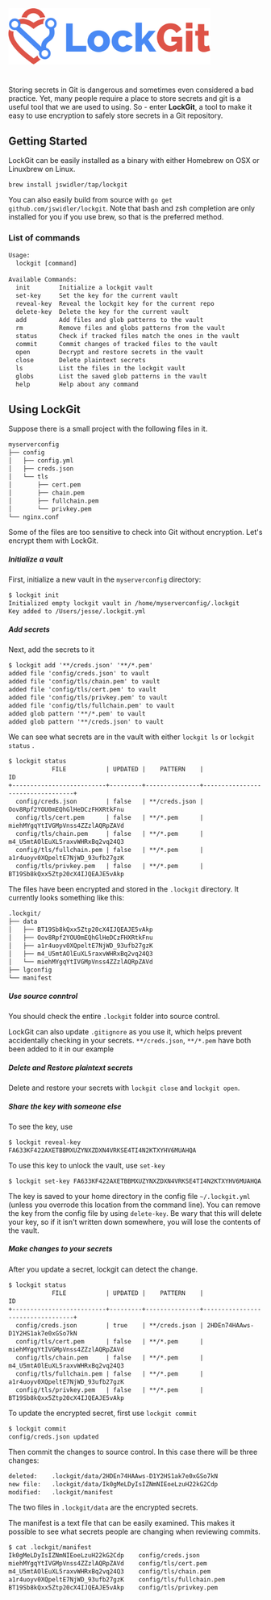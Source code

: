 <img src="./images/lockgit.png" alt="LockGit" width="400px">

# 

Storing secrets in Git is dangerous and sometimes even considered a bad practice.
Yet, many people require a place to store secrets and git is a useful tool that we
are used to using. So - enter __LockGit__, a tool to make it easy to use encryption
to safely store secrets in a Git repository.

## Getting Started

LockGit can be easily installed as a binary with either Homebrew on OSX or Linuxbrew
on Linux.

```
brew install jswidler/tap/lockgit
```

You can also easily build from source with `go get github.com/jswidler/lockgit`.  Note that bash and zsh completion are only installed for you if you use brew, so that is the preferred method.

### List of commands

```
Usage:
  lockgit [command]

Available Commands:
  init        Initialize a lockgit vault
  set-key     Set the key for the current vault
  reveal-key  Reveal the lockgit key for the current repo
  delete-key  Delete the key for the current vault
  add         Add files and glob patterns to the vault
  rm          Remove files and globs patterns from the vault
  status      Check if tracked files match the ones in the vault
  commit      Commit changes of tracked files to the vault
  open        Decrypt and restore secrets in the vault
  close       Delete plaintext secrets
  ls          List the files in the lockgit vault
  globs       List the saved glob patterns in the vault
  help        Help about any command
```


## Using LockGit

Suppose there is a small project with the following files in it.  

```
myserverconfig
├── config
│   ├── config.yml
│   ├── creds.json
│   └── tls
│       ├── cert.pem
│       ├── chain.pem
│       ├── fullchain.pem
│       └── privkey.pem
└── nginx.conf
```
 
Some of the files are too sensitive to check into Git without encryption. Let's encrypt them with LockGit.
 

##### Initialize a vault
First, initialize a new vault in the `myserverconfig` directory:
 
```
$ lockgit init
Initialized empty lockgit vault in /home/myserverconfig/.lockgit
Key added to /Users/jesse/.lockgit.yml
```

##### Add secrets
Next, add the secrets to it

```
$ lockgit add '**/creds.json' '**/*.pem'
added file 'config/creds.json' to vault
added file 'config/tls/chain.pem' to vault
added file 'config/tls/cert.pem' to vault
added file 'config/tls/privkey.pem' to vault
added file 'config/tls/fullchain.pem' to vault
added glob pattern '**/*.pem' to vault
added glob pattern '**/creds.json' to vault
```
We can see what secrets are in the vault with either `lockgit ls` or `lockgit status` .

```
$ lockgit status
            FILE           | UPDATED |    PATTERN    |                ID
+--------------------------+---------+---------------+----------------------------------+
  config/creds.json        | false   | **/creds.json | Oov8Rpf2YOU0mEQhGlHeDCzFHXRtkFnu
  config/tls/cert.pem      | false   | **/*.pem      | miehMYgqYtIVGMpVnss4ZZzlAQRpZAVd
  config/tls/chain.pem     | false   | **/*.pem      | m4_U5mtAOlEuXL5raxvWHRxBq2vq24Q3
  config/tls/fullchain.pem | false   | **/*.pem      | a1r4uoyv0XQpeltE7NjWD_93ufb27gzK
  config/tls/privkey.pem   | false   | **/*.pem      | BT19Sb8kQxx5Ztp20cX4IJQEAJE5vAkp
```


The files have been encrypted and stored in the `.lockgit` directory.  It currently looks
something like this:

```
.lockgit/
├── data
│   ├── BT19Sb8kQxx5Ztp20cX4IJQEAJE5vAkp
│   ├── Oov8Rpf2YOU0mEQhGlHeDCzFHXRtkFnu
│   ├── a1r4uoyv0XQpeltE7NjWD_93ufb27gzK
│   ├── m4_U5mtAOlEuXL5raxvWHRxBq2vq24Q3
│   └── miehMYgqYtIVGMpVnss4ZZzlAQRpZAVd
├── lgconfig
└── manifest
``` 

##### Use source conntrol
You should check the entire `.lockgit` folder into source control.  

LockGit can also update `.gitignore` as you use it, which helps prevent accidentally checking in your secrets.  `**/creds.json`, `**/*.pem` have both been added to it in our example

##### Delete and Restore plaintext secrets
Delete and restore your secrets with `lockgit close` and `lockgit open`.

##### Share the key with someone else
To see the key, use 
```
$ lockgit reveal-key
FA633KF422AXETBBMXUZYNXZDXN4VRKSE4TI4N2KTXYHV6MUAHQA
```  

To use this key to unlock the vault, use `set-key`

```
$ lockgit set-key FA633KF422AXETBBMXUZYNXZDXN4VRKSE4TI4N2KTXYHV6MUAHQA
```

The key is saved to your home directory in the config file `~/.lockgit.yml` (unless you
overrode this location from the command line).  You can remove the key from the config
file by using `delete-key`.  Be wary that this will delete your key, so if it isn't written
down somewhere, you will lose the contents of the vault.


##### Make changes to your secrets
After you update a secret, lockgit can detect the change.

```
$ lockgit status
            FILE           | UPDATED |    PATTERN    |                ID
+--------------------------+---------+---------------+----------------------------------+
  config/creds.json        | true    | **/creds.json | 2HDEn74HAAws-D1Y2HS1ak7e0xGSo7kN
  config/tls/cert.pem      | false   | **/*.pem      | miehMYgqYtIVGMpVnss4ZZzlAQRpZAVd
  config/tls/chain.pem     | false   | **/*.pem      | m4_U5mtAOlEuXL5raxvWHRxBq2vq24Q3
  config/tls/fullchain.pem | false   | **/*.pem      | a1r4uoyv0XQpeltE7NjWD_93ufb27gzK
  config/tls/privkey.pem   | false   | **/*.pem      | BT19Sb8kQxx5Ztp20cX4IJQEAJE5vAkp
```

To update the encrypted secret, first use `lockgit commit`

```
$ lockgit commit
config/creds.json updated
```

Then commit the changes to source control.  In this case there will be three changes:

```
deleted:    .lockgit/data/2HDEn74HAAws-D1Y2HS1ak7e0xGSo7kN
new file:   .lockgit/data/Ik0gMeLDyIsIZNmNIEoeLzuH22kG2Cdp
modified:   .lockgit/manifest
```

The two files in `.lockgit/data` are the encrypted secrets.

The manifest is a text file that can be easily examined.  This makes it possible to
see what secrets people are changing when reviewing commits.

```
$ cat .lockgit/manifest
Ik0gMeLDyIsIZNmNIEoeLzuH22kG2Cdp	config/creds.json
miehMYgqYtIVGMpVnss4ZZzlAQRpZAVd	config/tls/cert.pem
m4_U5mtAOlEuXL5raxvWHRxBq2vq24Q3	config/tls/chain.pem
a1r4uoyv0XQpeltE7NjWD_93ufb27gzK	config/tls/fullchain.pem
BT19Sb8kQxx5Ztp20cX4IJQEAJE5vAkp	config/tls/privkey.pem
```
